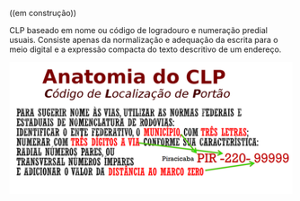 ((em construção))

CLP baseado em nome ou código de logradouro e numeração predial usuais. Consiste apenas da normalização e adequação da escrita para o meio digital e a expressão compacta do texto descritivo de um endereço.

![](assets/CLP-resumo1b.png)
